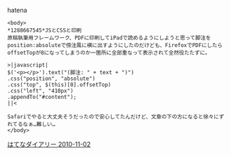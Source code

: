 
hatena

```
<body>
*1288667545*JSとCSSと印刷
原稿執筆用フレームワーク、PDFに印刷してiPadで読めるようにしようと思って脚注をposition:absoluteで傍注風に横に出すようにしたのだけども、FirefoxでPDFにしたらoffsetTopが0になってしまうのか一箇所に全部重なって表示されて全然役たたずに。

>|javascript|
$('<p></p>').text("(脚注: " + text + ")")
.css("position", "absolute")
.css("top", $(this)[0].offsetTop)
.css("left", "410px")
.appendTo("#content");
||<

Safariでやると大丈夫そうだったので安心してたんだけど、文章の下の方になると徐々にずれてるなぁ…難しい…
</body>
```


[はてなダイアリー 2010-11-02](https://nishiohirokazu.hatenadiary.org/archive/2010/11/02)